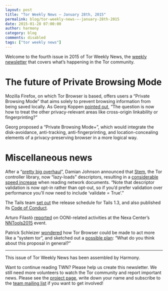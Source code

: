```yaml
---
layout: post
title: "Tor Weekly News — January 28th, 2015"
permalink: blog/tor-weekly-news-—-january-28th-2015
date: 2015-01-28 07:00:00
author: harmony
category: blog
comments: disabled
tags: ["tor weekly news"]
---
```


Welcome to the fourth issue in 2015 of Tor Weekly News, the [weekly newsletter](https://lists.torproject.org/cgi-bin/mailman/listinfo/tor-news) that covers what’s happening in the Tor community.

The future of Private Browsing Mode
===================================

Mozilla Firefox, on which Tor Browser is based, offers users a “Private Browsing Mode” that aims solely to prevent browsing information from being saved locally. As Georg Koppen [pointed out](https://lists.torproject.org/pipermail/tbb-dev/2015-January/000217.html), “The question is now how to treat the other privacy-relevant areas like cross-origin linkability or fingerprinting?”

Georg proposed a “Private Browsing Mode+”, which would integrate the disk-avoidance, anti-tracking, anti-fingerprinting, and location-concealing elements of a privacy-preserving browser in a more logical way.

Miscellaneous news
==================

After a “[pretty big overhaul](https://lists.torproject.org/pipermail/tor-dev/2015-January/008211.html)”, Damian Johnson announced that [Stem](https://stem.torproject.org/), the Tor controller library, now “lazy-loads” descriptors, resulting in a [considerable speed increase](https://gitweb.torproject.org/stem.git/commit/?id=3dac7c5) when reading network documents. “Note that descriptor validation is now opt-in rather than opt-out, so if you’d prefer validation over performance you’ll now need to include ‘validate = True’.”

The Tails team [set out](https://mailman.boum.org/pipermail/tails-dev/2015-January/007945.html) the release schedule for Tails 1.3, and also published its [Code of Conduct](https://tails.boum.org/contribute/working_together/code_of_conduct/).

Arturo Filastò [reported](https://lists.torproject.org/pipermail/ooni-dev/2015-January/000238.html) on OONI-related activities at the Nexa Center’s [NNTools2015](http://nexa.polito.it/nntools2015) event.

Patrick Schleizer [wondered](https://lists.torproject.org/pipermail/tor-talk/2015-January/036581.html) how Tor Browser could be made to act more like a “system tor”, and sketched out a [possible plan](https://bugs.torproject.org/14121): “What do you think about this proposal in general?”

* * * * *

This issue of Tor Weekly News has been assembled by Harmony.

Want to continue reading TWN? Please help us create this newsletter. We still need more volunteers to watch the Tor community and report important news. Please see the [project page](https://trac.torproject.org/projects/tor/wiki/TorWeeklyNews), write down your name and subscribe to the [team mailing list](https://lists.torproject.org/cgi-bin/mailman/listinfo/news-team) if you want to get involved!
